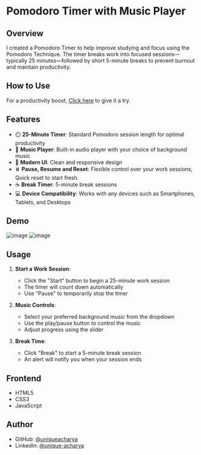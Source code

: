 # Pomodoro Timer with Music Player

## Overview
I created a Pomodoro Timer to help improve studying and focus using the Pomodoro Technique. The timer breaks work into focused sessions—typically 25 minutes—followed by short 5-minute breaks to prevent burnout and maintain productivity.

## How to Use
For a productivity boost, [Click here](https://uniqueacharya.github.io/pomodoro/) to give it a try.
 
## Features
- ⏲️ **25-Minute Timer**: Standard Pomodoro session length for optimal productivity
- 🎵 **Music Player**: Built-in audio player with your choice of background music
- 🎨 **Modern UI**: Clean and responsive design
- ⏸️ **Pause, Resume and Reset**: Flexible control over your work sessions, Quick reset to start fresh.
- ☕ **Break Timer**: 5-minute break sessions
- 💻 **Device Compatibility**: Works with any devices such as Smartphones, Tablets, and Desktops

## Demo
![image](https://github.com/user-attachments/assets/0a2731f0-a389-498e-b369-73754750bb7e)
![image](https://github.com/user-attachments/assets/cc428f20-dad8-4e3c-b11d-a9d4f26b5706)

## Usage
1. **Start a Work Session**:
   - Click the "Start" button to begin a 25-minute work session
   - The timer will count down automatically
   - Use "Pause" to temporarily stop the timer

2. **Music Controls**:
   - Select your preferred background music from the dropdown
   - Use the play/pause button to control the music
   - Adjust progress using the slider

3. **Break Time**:
   - Click "Break" to start a 5-minute break session
   - An alert will notify you when your session ends

## Frontend
  - HTML5
  - CSS3
  - JavaScript

## Author
- GitHub: [@uniqueacharya](https://github.com/uniqueacharya)
- LinkedIn: [@unique-acharya](https://linkedin.com/in/unique-acharya)
